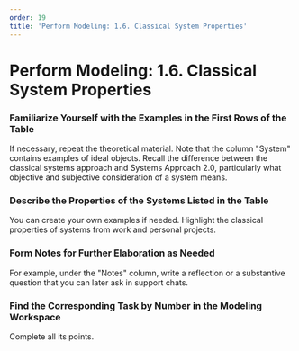 ```yaml
---
order: 19
title: 'Perform Modeling: 1.6. Classical System Properties'
---
```


# Perform Modeling: 1.6. Classical System Properties

### Familiarize Yourself with the Examples in the First Rows of the Table

If necessary, repeat the theoretical material. Note that the column "System" contains examples of ideal objects. Recall the difference between the classical systems approach and Systems Approach 2.0, particularly what objective and subjective consideration of a system means.

### Describe the Properties of the Systems Listed in the Table

You can create your own examples if needed. Highlight the classical properties of systems from work and personal projects.

### Form Notes for Further Elaboration as Needed

For example, under the "Notes" column, write a reflection or a substantive question that you can later ask in support chats.

### Find the Corresponding Task by Number in the Modeling Workspace

Complete all its points.